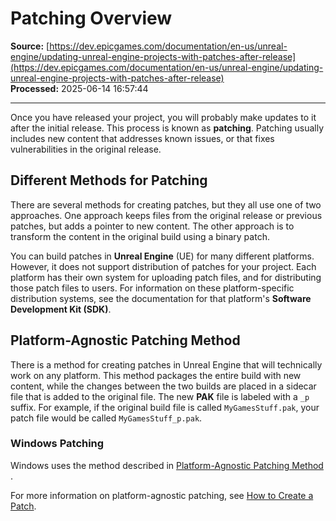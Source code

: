 # Patching Overview

**Source:** [https://dev.epicgames.com/documentation/en-us/unreal-engine/updating-unreal-engine-projects-with-patches-after-release](https://dev.epicgames.com/documentation/en-us/unreal-engine/updating-unreal-engine-projects-with-patches-after-release)  
**Processed:** 2025-06-14 16:57:44

---

Once you have released your project, you will probably make updates to it after the initial release. This process is known as **patching**. Patching usually includes new content that addresses known issues, or that fixes vulnerabilities in the original release.

## Different Methods for Patching

There are several methods for creating patches, but they all use one of two approaches. One approach keeps files from the original release or previous patches, but adds a pointer to new content. The other approach is to transform the content in the original build using a binary patch.

You can build patches in **Unreal Engine** (UE) for many different platforms. However, it does not support distribution of patches for your project. Each platform has their own system for uploading patch files, and for distributing those patch files to users. For information on these platform-specific distribution systems, see the documentation for that platform's **Software Development Kit (SDK)**.

## Platform-Agnostic Patching Method

There is a method for creating patches in Unreal Engine that will technically work on any platform. This method packages the entire build with new content, while the changes between the two builds are placed in a sidecar file that is added to the original file. The new **PAK** file is labeled with a `_p` suffix. For example, if the original build file is called `MyGamesStuff.pak`, your patch file would be called `MyGamesStuff_p.pak`.

### Windows Patching

Windows uses the method described in [Platform-Agnostic Patching Method](/documentation/en-us/unreal-engine/updating-unreal-engine-projects-with-patches-after-release#platform-agnosticpatchingmethod) .

For more information on platform-agnostic patching, see [How to Create a Patch](/documentation/en-us/unreal-engine/how-to-create-a-patch-in-unreal-engine).